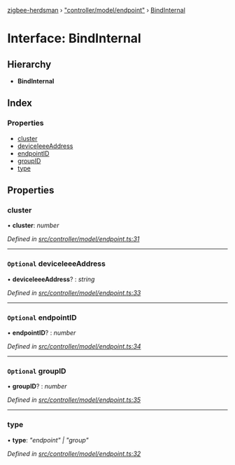 [zigbee-herdsman](../README.md) › ["controller/model/endpoint"](../modules/_controller_model_endpoint_.md) › [BindInternal](_controller_model_endpoint_.bindinternal.md)

# Interface: BindInternal

## Hierarchy

* **BindInternal**

## Index

### Properties

* [cluster](_controller_model_endpoint_.bindinternal.md#cluster)
* [deviceIeeeAddress](_controller_model_endpoint_.bindinternal.md#optional-deviceieeeaddress)
* [endpointID](_controller_model_endpoint_.bindinternal.md#optional-endpointid)
* [groupID](_controller_model_endpoint_.bindinternal.md#optional-groupid)
* [type](_controller_model_endpoint_.bindinternal.md#type)

## Properties

###  cluster

• **cluster**: *number*

*Defined in [src/controller/model/endpoint.ts:31](https://github.com/Koenkk/zigbee-herdsman/blob/master/src/src/controller/model/endpoint.ts#L31)*

___

### `Optional` deviceIeeeAddress

• **deviceIeeeAddress**? : *string*

*Defined in [src/controller/model/endpoint.ts:33](https://github.com/Koenkk/zigbee-herdsman/blob/master/src/src/controller/model/endpoint.ts#L33)*

___

### `Optional` endpointID

• **endpointID**? : *number*

*Defined in [src/controller/model/endpoint.ts:34](https://github.com/Koenkk/zigbee-herdsman/blob/master/src/src/controller/model/endpoint.ts#L34)*

___

### `Optional` groupID

• **groupID**? : *number*

*Defined in [src/controller/model/endpoint.ts:35](https://github.com/Koenkk/zigbee-herdsman/blob/master/src/src/controller/model/endpoint.ts#L35)*

___

###  type

• **type**: *"endpoint" | "group"*

*Defined in [src/controller/model/endpoint.ts:32](https://github.com/Koenkk/zigbee-herdsman/blob/master/src/src/controller/model/endpoint.ts#L32)*
